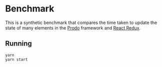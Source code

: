 # Benchmark

This is a synthetic benchmark that compares the time taken to update the state
of many elements in the [Prodo](https://prodo.dev) framework and [React
Redux](https://react-redux.js.org/).

## Running

```
yarn
yarn start
```
